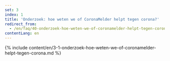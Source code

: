 ```yaml
---
set: 3
index: 1
title: 'Onderzoek: hoe weten we of CoronaMelder helpt tegen corona?'
redirect_from: 
  - /en/faq/40-onderzoek-hoe-weten-we-of-coronamelder-helpt-tegen-corona
contentLang: en
---
```

{% include content/en/3-1-onderzoek-hoe-weten-we-of-coronamelder-helpt-tegen-corona.md %}
